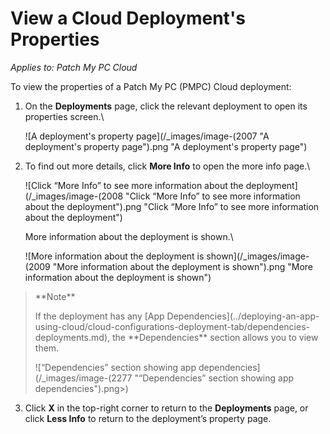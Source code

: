 # View a Cloud Deployment's Properties

_Applies to: Patch My PC Cloud_

To view the properties of a Patch My PC (PMPC) Cloud deployment:

1.  On the **Deployments** page, click the relevant deployment to open its properties screen.\


    ![A deployment&#x27;s property page](/_images/image-(2007 "A deployment&#x27;s property page").png "A deployment&#x27;s property page")
2.  To find out more details, click **More Info** to open the more info page.\


    ![Click “More Info” to see more information about the deployment](/_images/image-(2008 "Click “More Info” to see more information about the deployment").png "Click “More Info” to see more information about the deployment")

    More information about the deployment is shown.\


    ![More information about the deployment is shown](/_images/image-(2009 "More information about the deployment is shown").png "More information about the deployment is shown")

<blockquote class="wp-block-quote">
<p>**Note**</p>
<p>If the deployment has any [App Dependencies](../deploying-an-app-using-cloud/cloud-configurations-deployment-tab/dependencies-deployments.md), the **Dependencies** section allows you to view them.</p>
<p>![“Dependencies” section showing app dependencies](/_images/image-(2277 "“Dependencies” section showing app dependencies").png>)</p>
</blockquote>

3. Click **X** in the top-right corner to return to the **Deployments** page, or click **Less Info** to return to the deployment’s property page.